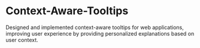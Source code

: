 # Context-Aware-Tooltips
Designed and implemented context-aware tooltips for web applications, improving user experience by providing personalized explanations based on user context.
